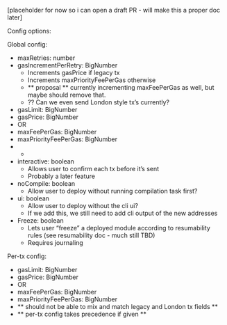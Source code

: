 [placeholder for now so i can open a draft PR - will make this a proper doc later]

Config options:

Global config:

- maxRetries: number
- gasIncrementPerRetry: BigNumber
  - Increments gasPrice if legacy tx
  - Increments maxPriorityFeePerGas otherwise
  - ** proposal ** currently incrementing maxFeePerGas as well, but maybe should remove that.
  - ?? Can we even send London style tx’s currently?
- gasLimit: BigNumber
- gasPrice: BigNumber
- OR
- maxFeePerGas: BigNumber
- maxPriorityFeePerGas: BigNumber
- -
- interactive: boolean
  - Allows user to confirm each tx before it’s sent
  - Probably a later feature
- noCompile: boolean
  - Allow user to deploy without running compilation task first?
- ui: boolean
  - Allow user to deploy without the cli ui?
  - If we add this, we still need to add cli output of the new addresses
- Freeze: boolean
  - Lets user “freeze” a deployed module according to resumability rules (see resumability doc - much still TBD)
  - Requires journaling

Per-tx config:

- gasLimit: BigNumber
- gasPrice: BigNumber
- OR
- maxFeePerGas: BigNumber
- maxPriorityFeePerGas: BigNumber
- ** should not be able to mix and match legacy and London tx fields **
- ** per-tx config takes precedence if given **
